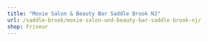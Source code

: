 ```yaml
---
title: "Moxie Salon & Beauty Bar Saddle Brook NJ"
url: /saddle-brook/moxie-salon-und-beauty-bar-saddle-brook-nj/
shop: Friseur
---
```


